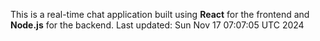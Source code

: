 This is a real-time chat application built using **React** for the frontend and **Node.js** for the backend.
Last updated: Sun Nov 17 07:07:05 UTC 2024
